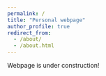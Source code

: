 ```yaml
---
permalink: /
title: "Personal webpage"
author_profile: true
redirect_from: 
  - /about/
  - /about.html
---
```


Webpage is under construction!

